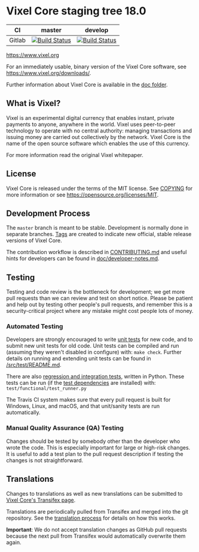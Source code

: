 Vixel Core staging tree 18.0
===========================

|CI|master|develop|
|-|-|-|
|Gitlab|[![Build Status](https://gitlab.com/vixelpay/vixel/badges/master/pipeline.svg)](https://gitlab.com/vixelpay/vixel/-/tree/master)|[![Build Status](https://gitlab.com/vixelpay/vixel/badges/develop/pipeline.svg)](https://gitlab.com/vixelpay/vixel/-/tree/develop)|

https://www.vixel.org

For an immediately usable, binary version of the Vixel Core software, see
https://www.vixel.org/downloads/.

Further information about Vixel Core is available in the [doc folder](/doc).

What is Vixel?
-------------

Vixel is an experimental digital currency that enables instant, private
payments to anyone, anywhere in the world. Vixel uses peer-to-peer technology
to operate with no central authority: managing transactions and issuing money
are carried out collectively by the network. Vixel Core is the name of the open
source software which enables the use of this currency.


For more information read the original Vixel whitepaper.

License
-------

Vixel Core is released under the terms of the MIT license. See [COPYING](COPYING) for more
information or see https://opensource.org/licenses/MIT.

Development Process
-------------------

The `master` branch is meant to be stable. Development is normally done in separate branches.
[Tags](https://github.com/VIXELCoin/tags) are created to indicate new official,
stable release versions of Vixel Core.

The contribution workflow is described in [CONTRIBUTING.md](CONTRIBUTING.md)
and useful hints for developers can be found in [doc/developer-notes.md](doc/developer-notes.md).

Testing
-------

Testing and code review is the bottleneck for development; we get more pull
requests than we can review and test on short notice. Please be patient and help out by testing
other people's pull requests, and remember this is a security-critical project where any mistake might cost people
lots of money.

### Automated Testing

Developers are strongly encouraged to write [unit tests](src/test/README.md) for new code, and to
submit new unit tests for old code. Unit tests can be compiled and run
(assuming they weren't disabled in configure) with: `make check`. Further details on running
and extending unit tests can be found in [/src/test/README.md](/src/test/README.md).

There are also [regression and integration tests](/test), written
in Python.
These tests can be run (if the [test dependencies](/test) are installed) with: `test/functional/test_runner.py`

The Travis CI system makes sure that every pull request is built for Windows, Linux, and macOS, and that unit/sanity tests are run automatically.

### Manual Quality Assurance (QA) Testing

Changes should be tested by somebody other than the developer who wrote the
code. This is especially important for large or high-risk changes. It is useful
to add a test plan to the pull request description if testing the changes is
not straightforward.

Translations
------------

Changes to translations as well as new translations can be submitted to
[Vixel Core's Transifex page](https://www.transifex.com/projects/p/vixel/).

Translations are periodically pulled from Transifex and merged into the git repository. See the
[translation process](doc/translation_process.md) for details on how this works.

**Important**: We do not accept translation changes as GitHub pull requests because the next
pull from Transifex would automatically overwrite them again.
